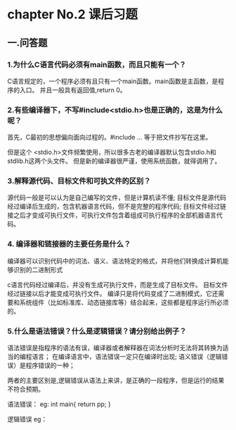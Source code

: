 # chapter No.2  课后习题

## 一.问答题

### 1.为什么C语言代码必须有main函数，而且只能有一个？
C语言规定的，一个程序必须有且只有一个main函数。main函数是主函数，是程序的入口。
并且一般具有返回值,return 0。

### 2.有些编译器下，不写#include<stdio.h>也是正确的，这是为什么呢？
首先，C最初的思想偏向面向过程的。#include ... 等于把文件抄写在这里。

但是这个 <stdio.h>文件频繁使用，所以很多古老的编译器默认包含stdio.h和stdlib.h这两个头文件。
但是新的编译器很严谨，使用系统函数，就得调用了。

### 3.解释源代码、目标文件和可执文件的区别？
源代码一般是可以认为是自己编写的文件，但是计算机读不懂;
目标文件是源代码经过编译后生成的，包含机器语言代码，但不是完整的程序代码;
目标文件经过链接之后才变成可执行文件，可执行文件包含着组成可执行程序的全部机器语言代码。

### 4. 编译器和链接器的主要任务是什么？
编译器可以识别代码中的词法、语义、语法特定的格式，并将他们转换成计算机能够识别的二进制形式

c语言代码经过编译后，并没有生成可执行文件，而是生成了目标文件。
目标文件经过链接以后才能变成可执行文件。
编译只是将代码变成了二进制模式，它还需要和系统组件（比如标准库、动态链接库等）结合起来，这些都是程序运行所必须的。

### 5.什么是语法错误？什么是逻辑错误？请分别给出例子？
语法错误是指程序的语法有误，编译器或者解释器在词法分析时无法将其转换为适当的编程语言；
在编译语言中，语法错误一定只在编译时出现;
语义错误（逻辑错误）是程序错误的一种；

两者的主要区别是,逻辑错误从语法上来讲，是正确的一段程序，但是运行的结果不符合预期。

语法错误：
eg:
int main{
    return pp;
}

逻辑错误
eg：
